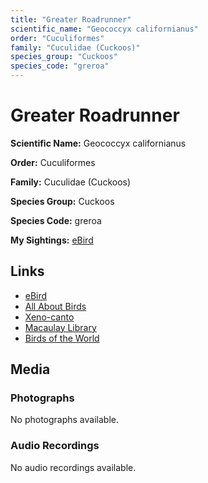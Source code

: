 ```yaml
---
title: "Greater Roadrunner"
scientific_name: "Geococcyx californianus"
order: "Cuculiformes"
family: "Cuculidae (Cuckoos)"
species_group: "Cuckoos"
species_code: "greroa"
---
```


# Greater Roadrunner

**Scientific Name:** Geococcyx californianus

**Order:** Cuculiformes

**Family:** Cuculidae (Cuckoos)

**Species Group:** Cuckoos

**Species Code:** greroa

**My Sightings:** [eBird](https://ebird.org/lifelist?r=world&time=life&spp=greroa)

## Links
* [eBird](https://ebird.org/species/greroa) 
* [All About Birds](https://www.allaboutbirds.org/guide/greroa) 
* [Xeno-canto](https://www.xeno-canto.org/species/greroa) 
* [Macaulay Library](https://search.macaulaylibrary.org/catalog?taxonCode=greroa&sort=rating_rank_desc)
* [Birds of the World](https://birdsoftheworld.org/bow/species/greroa)

## Media
### Photographs
No photographs available.

### Audio Recordings
No audio recordings available.
